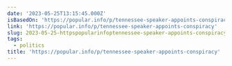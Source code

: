 ```yaml
---
date: '2023-05-25T13:15:45.000Z'
isBasedOn: 'https://popular.info/p/tennessee-speaker-appoints-conspiracy'
link: 'https://popular.info/p/tennessee-speaker-appoints-conspiracy'
slug: 2023-05-25-httpspopularinfoptennessee-speaker-appoints-conspiracy
tags:
  - politics
title: 'https://popular.info/p/tennessee-speaker-appoints-conspiracy'
---
```



